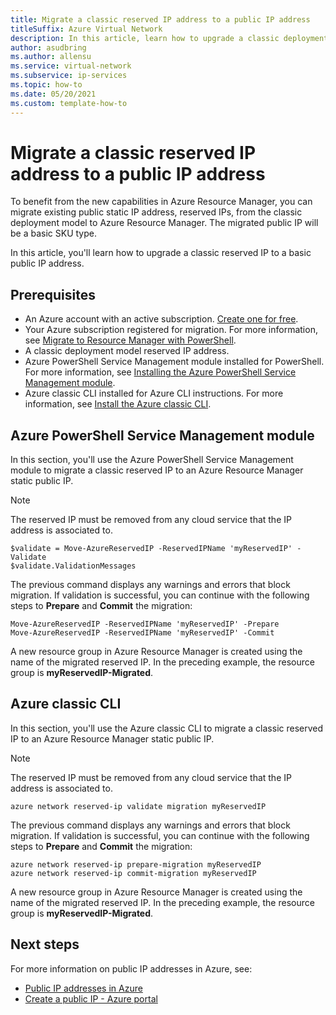 ```yaml
---
title: Migrate a classic reserved IP address to a public IP address
titleSuffix: Azure Virtual Network
description: In this article, learn how to upgrade a classic deployment model reserved IP to an Azure Resource Manager public IP address.
author: asudbring
ms.author: allensu
ms.service: virtual-network
ms.subservice: ip-services
ms.topic: how-to
ms.date: 05/20/2021
ms.custom: template-how-to 
---
```


# Migrate a classic reserved IP address to a public IP address

To benefit from the new capabilities in Azure Resource Manager, you can migrate existing public static IP address, reserved IPs, from the classic deployment model to Azure Resource Manager.  The migrated public IP will be a basic SKU type. 

In this article, you'll learn how to upgrade a classic reserved IP to a basic public IP address.

## Prerequisites

* An Azure account with an active subscription. [Create one for free](https://azure.microsoft.com/free/?ref=microsoft.com&utm_source=microsoft.com&utm_medium=docs&utm_campaign=visualstudio).
* Your Azure subscription registered for migration. For more information, see [Migrate to Resource Manager with PowerShell](../virtual-machines/migration-classic-resource-manager-ps.md).
* A classic deployment model reserved IP address.
* Azure PowerShell Service Management module installed for PowerShell. For more information, see [Installing the Azure PowerShell Service Management module](/powershell/azure/servicemanagement/install-azure-ps).
* Azure classic CLI installed for Azure CLI instructions. For more information, see [Install the Azure classic CLI](/cli/azure/install-classic-cli).

## Azure PowerShell Service Management module

In this section, you'll use the Azure PowerShell Service Management module to migrate a classic reserved IP to an Azure Resource Manager static public IP.

> [!NOTE]
> The reserved IP must be removed from any cloud service that the IP address is associated to.

```azurepowershell-interactive
$validate = Move-AzureReservedIP -ReservedIPName 'myReservedIP' -Validate
$validate.ValidationMessages

```

The previous command displays any warnings and errors that block migration. If validation is successful, you can continue with the following steps to **Prepare** and **Commit** the migration:

```azurepowershell-interactive
Move-AzureReservedIP -ReservedIPName 'myReservedIP' -Prepare
Move-AzureReservedIP -ReservedIPName 'myReservedIP' -Commit
```
A new resource group in Azure Resource Manager is created using the name of the migrated reserved IP. In the preceding example, the resource group is **myReservedIP-Migrated**.

## Azure classic CLI

In this section, you'll use the Azure classic CLI to migrate a classic reserved IP to an Azure Resource Manager static public IP.

> [!NOTE]
> The reserved IP must be removed from any cloud service that the IP address is associated to.

```azurecli-interactive
azure network reserved-ip validate migration myReservedIP

```
The previous command displays any warnings and errors that block migration. If validation is successful, you can continue with the following steps to **Prepare** and **Commit** the migration:

```azurecli-interactive
azure network reserved-ip prepare-migration myReservedIP
azure network reserved-ip commit-migration myReservedIP
```
A new resource group in Azure Resource Manager is created using the name of the migrated reserved IP. In the preceding example, the resource group is **myReservedIP-Migrated**.

## Next steps


For more information on public IP addresses in Azure, see:

- [Public IP addresses in Azure](public-ip-addresses.md)
- [Create a public IP - Azure portal](create-public-ip-portal.md)

